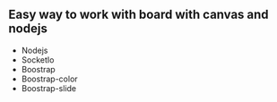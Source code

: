 ## Easy way to work with board with canvas and nodejs

- Nodejs 
- SocketIo
- Boostrap
- Boostrap-color
- Boostrap-slide


